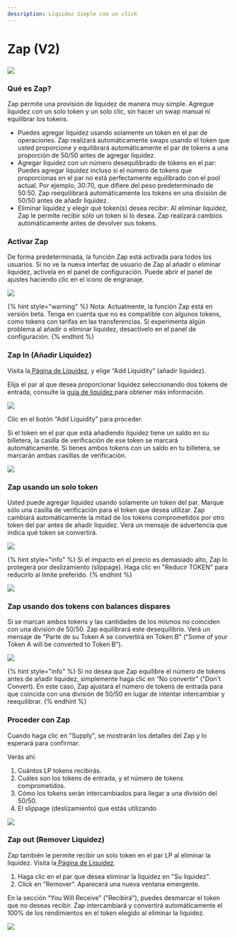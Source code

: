 ```yaml
---
description: Liquidez Simple con un click
---
```


# Zap (V2)

### ![](<../../.gitbook/assets/image (182).png>) <a href="#h.lv839zkjvd8q" id="h.lv839zkjvd8q"></a>

### Qué es Zap? <a href="#h.lv839zkjvd8q" id="h.lv839zkjvd8q"></a>

Zap permite una provisión de liquidez de manera muy simple. Agregue liquidez con un solo token y un solo clic, sin hacer un swap manual ni equilibrar los tokens.

* Puedes agregar liquidez usando solamente un token en el par de operaciones. Zap realizará automáticamente swaps usando el token que usted proporcione y equilibrará automáticamente el par de tokens a una proporción de 50/50 antes de agregar liquidez.
* &#x20;Agregar liquidez con un número desequilibrado de tokens en el par: Puedes agregar liquidez incluso si el número de tokens que proporcionas en el par no está perfectamente equilibrado con el pool actual. Por ejemplo, 30:70, que difiere del peso predeterminado de 50:50. Zap reequilibrará automáticamente los tokens en una división de 50/50 antes de añadir liquidez.
* Eliminar liquidez y elegir qué token(s) desea recibir: Al eliminar liquidez, Zap le permite recibir sólo un token si lo desea. Zap realizará cambios automáticamente antes de devolver sus tokens.

### Activar Zap <a href="#h.8q1zrb4afp7i" id="h.8q1zrb4afp7i"></a>

De forma predeterminada, la función Zap está activada para todos los usuarios. Si no ve la nueva interfaz de usuario de Zap al añadir o eliminar liquidez, actívela en el panel de configuración. Puede abrir el panel de ajustes haciendo clic en el icono de engranaje.

![](https://files.gitbook.com/v0/b/gitbook-x-prod.appspot.com/o/spaces%2F-MHREX7DHcljbY5IkjgJ-1972196547%2Fuploads%2FAeEhY4AjRoNtihOD9KFq%2Fzap-8.png?alt=media\&token=44fd9cf8-fcee-401c-8b27-ddcc70b1f245)



{% hint style="warning" %}
Nota: Actualmente, la función Zap está en versión beta. Tenga en cuenta que no es compatible con algunos tokens, como tokens con tarifas en las transferencias. Si experimenta algún problema al añadir o eliminar liquidez, desactívelo en el panel de configuración.
{% endhint %}

### Zap In (Añadir Liquidez) <a href="#h.xp3to7fwu7s6" id="h.xp3to7fwu7s6"></a>

Visita la[ ](https://www.google.com/url?q=https://exchange.pancakeswap.finance/%23/pool\&sa=D\&source=editors\&ust=1656322371442758\&usg=AOvVaw2ZJPj\_97-YuUMQjQbYbfN4)[Página de Liquidez](https://www.google.com/url?q=https://exchange.pancakeswap.finance/%23/pool\&sa=D\&source=editors\&ust=1656322371442948\&usg=AOvVaw39k9SD0FIdLv9GzmEv10Xz), y elige “Add Liquidity” (añadir liquidez).

Elija el par al que desea proporcionar liquidez seleccionando dos tokens de entrada, consulte la [guía de liquidez ](https://docs.pancakeswap.finance/products/pancakeswap-exchange/liquidity-guide)para obtener más información.

![](<../../.gitbook/assets/image (185).png>)

Clic en el botón “Add Liquidity” para proceder.

Si el token en el par que está añadiendo liquidez tiene un saldo en su billetera, la casilla de verificación de ese token se marcará automáticamente. Si tienes ambos tokens con un saldo en tu billetera, se marcarán ambas casillas de verificación.

![](<../../.gitbook/assets/image (186).png>)

### Zap usando un solo token <a href="#h.oc5fxca1vzfj" id="h.oc5fxca1vzfj"></a>

Usted puede agregar liquidez usando solamente un token del par. Marque sólo una casilla de verificación para el token que desea utilizar. Zap cambiará automáticamente la mitad de los tokens comprometidos por otro token del par antes de añadir liquidez. Verá un mensaje de advertencia que indica qué token se convertirá.

![](<../../.gitbook/assets/image (187).png>)

{% hint style="info" %}
Si el impacto en el precio es demasiado alto, Zap lo protegerá por deslizamiento (slippage). Haga clic en "Reducir TOKEN" para reducirlo al límite preferido.
{% endhint %}

![](<../../.gitbook/assets/image (189).png>)

### Zap usando dos tokens con balances dispares <a href="#h.4k2b7plmt9t0" id="h.4k2b7plmt9t0"></a>

Si se marcan ambos tokens y las cantidades de los mismos no coinciden con una división de 50/50. Zap equilibrará este desequilibrio. Verá un mensaje de "Parte de su Token A se convertirá en Token B" (“Some of your Token A will be converted to Token B”).

![](<../../.gitbook/assets/image (184).png>)



{% hint style="info" %}
Si no desea que Zap equilibre el número de tokens antes de añadir liquidez, simplemente haga clic en “No convertir” ("Don't Convert). En este caso, Zap ajustará el número de tokens de entrada para que coincida con una división de 50/50 en lugar de intentar intercambiar y reequilibrar.
{% endhint %}

### Proceder con Zap <a href="#h.t4trnmo4dzno" id="h.t4trnmo4dzno"></a>

Cuando haga clic en "Supply", se mostrarán los detalles del Zap y lo esperará para confirmar.

Verás ahí:

1. Cuántos LP tokens recibirás.
2. Cuáles son los tokens de entrada, y el número de tokens comprometidos.
3. Cómo los tokens serán intercambiados para llegar a una división del 50/50.
4. El slippage (deslizamiento) que estás utilizando

![](<../../.gitbook/assets/image (188).png>)

### Zap out (Remover Liquidez) <a href="#h.whuk5lgc371r" id="h.whuk5lgc371r"></a>

Zap también le permite recibir un solo token en el par LP al eliminar la liquidez. Visita la[ ](https://www.google.com/url?q=https://exchange.pancakeswap.finance/%23/pool\&sa=D\&source=editors\&ust=1656322371442758\&usg=AOvVaw2ZJPj\_97-YuUMQjQbYbfN4)[Página de Liquidez](https://www.google.com/url?q=https://exchange.pancakeswap.finance/%23/pool\&sa=D\&source=editors\&ust=1656322371442948\&usg=AOvVaw39k9SD0FIdLv9GzmEv10Xz).

1. Haga clic en el par que desea eliminar la liquidez en "Su liquidez".
2. Click en “Remover”. Aparecerá una nueva ventana emergente.

En la sección “You Will Receive” ("Recibirá"), puedes desmarcar el token que no deseas recibir. Zap intercambiará y convertirá automáticamente el 100% de los rendimientos en el token elegido al eliminar la liquidez.

![](<../../.gitbook/assets/image (183).png>)
